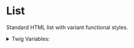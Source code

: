 <!-- This is the general documentation layout. Add or remove any sections as needed, but try to stay consistent across components. -->
# List

Standard HTML list with variant functional styles.

<details>
  <summary>Twig Variables:</summary>

  ```
  variant: "ul", ... UL by default else option for OL or none
  layout: null ... Optional 'grid' layout can be used
  items: [
    {
      label: "Sed ut",
      text: "Unde omnis iste",
    },
    {
      label: "Voluptatem",
      text: "Doloremque laudantium",
    },
    {
      label: "Eaque ipsa",
      text: "Ab illo inventore",
    }
  ],
  ```
</details>
